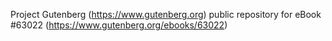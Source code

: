 Project Gutenberg (https://www.gutenberg.org) public repository for
eBook #63022 (https://www.gutenberg.org/ebooks/63022)
